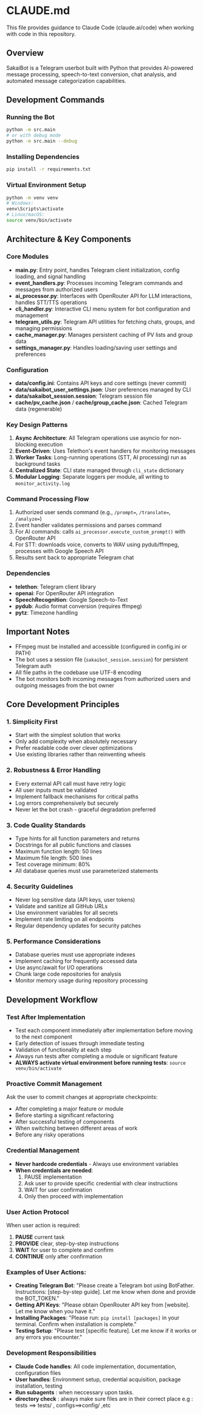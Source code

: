 # CLAUDE.md

This file provides guidance to Claude Code (claude.ai/code) when working with code in this repository.

## Overview

SakaiBot is a Telegram userbot built with Python that provides AI-powered message processing, speech-to-text conversion, chat analysis, and automated message categorization capabilities.

## Development Commands

### Running the Bot

```bash
python -m src.main
# or with debug mode
python -m src.main --debug
```

### Installing Dependencies

```bash
pip install -r requirements.txt
```

### Virtual Environment Setup

```bash
python -m venv venv
# Windows:
venv\Scripts\activate
# Linux/macOS:
source venv/bin/activate
```

## Architecture & Key Components

### Core Modules

- **main.py**: Entry point, handles Telegram client initialization, config loading, and signal handling
- **event_handlers.py**: Processes incoming Telegram commands and messages from authorized users
- **ai_processor.py**: Interfaces with OpenRouter API for LLM interactions, handles STT/TTS operations
- **cli_handler.py**: Interactive CLI menu system for bot configuration and management
- **telegram_utils.py**: Telegram API utilities for fetching chats, groups, and managing permissions
- **cache_manager.py**: Manages persistent caching of PV lists and group data
- **settings_manager.py**: Handles loading/saving user settings and preferences

### Configuration

- **data/config.ini**: Contains API keys and core settings (never commit)  
- **data/sakaibot_user_settings.json**: User preferences managed by CLI
- **data/sakaibot_session.session**: Telegram session file
- **cache/pv_cache.json** / **cache/group_cache.json**: Cached Telegram data (regenerable)

### Key Design Patterns

1. **Async Architecture**: All Telegram operations use asyncio for non-blocking execution
2. **Event-Driven**: Uses Telethon's event handlers for monitoring messages
3. **Worker Tasks**: Long-running operations (STT, AI processing) run as background tasks
4. **Centralized State**: CLI state managed through `cli_state` dictionary
5. **Modular Logging**: Separate loggers per module, all writing to `monitor_activity.log`

### Command Processing Flow

1. Authorized user sends command (e.g., `/prompt=`, `/translate=`, `/analyze=`)
2. Event handler validates permissions and parses command
3. For AI commands: calls `ai_processor.execute_custom_prompt()` with OpenRouter API
4. For STT: downloads voice, converts to WAV using pydub/ffmpeg, processes with Google Speech API
5. Results sent back to appropriate Telegram chat

### Dependencies

- **telethon**: Telegram client library
- **openai**: For OpenRouter API integration
- **SpeechRecognition**: Google Speech-to-Text
- **pydub**: Audio format conversion (requires ffmpeg)
- **pytz**: Timezone handling

## Important Notes

- FFmpeg must be installed and accessible (configured in config.ini or PATH)
- The bot uses a session file (`sakaibot_session.session`) for persistent Telegram auth
- All file paths in the codebase use UTF-8 encoding
- The bot monitors both incoming messages from authorized users and outgoing messages from the bot owner

## Core Development Principles

### 1. Simplicity First

- Start with the simplest solution that works
- Only add complexity when absolutely necessary
- Prefer readable code over clever optimizations
- Use existing libraries rather than reinventing wheels

### 2. Robustness & Error Handling

- Every external API call must have retry logic
- All user inputs must be validated
- Implement fallback mechanisms for critical paths
- Log errors comprehensively but securely
- Never let the bot crash - graceful degradation preferred

### 3. Code Quality Standards

- Type hints for all function parameters and returns
- Docstrings for all public functions and classes
- Maximum function length: 50 lines
- Maximum file length: 500 lines
- Test coverage minimum: 80%
- All database queries must use parameterized statements

### 4. Security Guidelines

- Never log sensitive data (API keys, user tokens)
- Validate and sanitize all GitHub URLs
- Use environment variables for all secrets
- Implement rate limiting on all endpoints
- Regular dependency updates for security patches

### 5. Performance Considerations

- Database queries must use appropriate indexes
- Implement caching for frequently accessed data
- Use async/await for I/O operations
- Chunk large code repositories for analysis
- Monitor memory usage during repository processing

## Development Workflow

### Test After Implementation

- Test each component immediately after implementation before moving to the next component
- Early detection of issues through immediate testing
- Validation of functionality at each step
- Always run tests after completing a module or significant feature
- **ALWAYS activate virtual environment before running tests**: `source venv/bin/activate`

### Proactive Commit Management

Ask the user to commit changes at appropriate checkpoints:

- After completing a major feature or module
- Before starting a significant refactoring
- After successful testing of components
- When switching between different areas of work
- Before any risky operations

### Credential Management

- **Never hardcode credentials** - Always use environment variables
- **When credentials are needed**:
  1. PAUSE implementation
  2. Ask user to provide specific credential with clear instructions
  3. WAIT for user confirmation
  4. Only then proceed with implementation

### User Action Protocol

When user action is required:

1. **PAUSE** current task
2. **PROVIDE** clear, step-by-step instructions
3. **WAIT** for user to complete and confirm
4. **CONTINUE** only after confirmation

### Examples of User Actions:

- **Creating Telegram Bot**: "Please create a Telegram bot using BotFather. Instructions: [step-by-step guide]. Let me know when done and provide the BOT_TOKEN."
- **Getting API Keys**: "Please obtain OpenRouter API key from [website]. Let me know when you have it."
- **Installing Packages**: "Please run: `pip install [packages]` in your terminal. Confirm when installation is complete."
- **Testing Setup**: "Please test [specific feature]. Let me know if it works or any errors you encounter."

### Development Responsibilities

- **Claude Code handles**: All code implementation, documentation, configuration files
- **User handles**: Environment setup, credential acquisition, package installation, testing
- **Run subagents** : when neccessary upon tasks.
- **directory check** : always make sure files are in their correct place e.g : tests ==> tests/ , configs==>config/ ,etc
